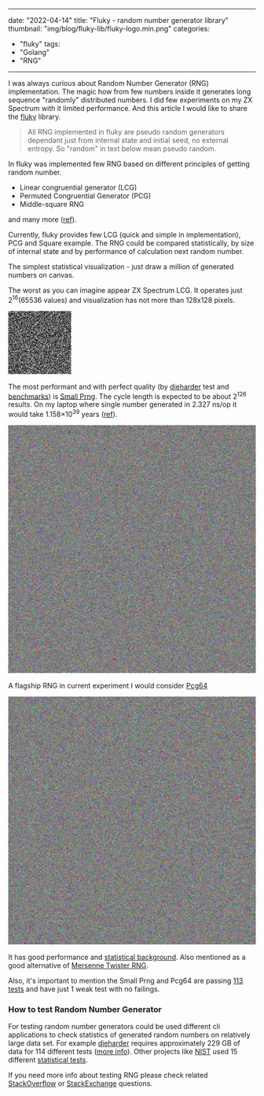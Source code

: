 
---
date: "2022-04-14"
title: "Fluky - random number generator library"
thumbnail: "img/blog/fluky-lib/fluky-logo.min.png"
categories:
- "fluky"
tags:
- "Golang"
- "RNG"
---

I was always curious about Random Number Generator (RNG) implementation. The magic how from few numbers inside it generates long sequence "randomly" distributed numbers. I did few experiments on my ZX Spectrum with it limited performance. And this article I would like to share the [fluky][1] library.
<!--more-->

> All RNG implemented in fluky are pseudo random generators dependant just from internal state and initial seed, no external entropy. So "random" in text below mean pseudo random.

In fluky was implemented few RNG based on different principles of getting random number. 

* Linear congruential generator (LCG)
* Permuted Congruential Generator (PCG)
* Middle-square RNG

and many more ([ref][2]).

Currently, fluky provides few LCG (quick and simple in implementation), PCG and Square example.
The RNG could be compared statistically, by size of internal state and by performance of calculation next random number.

The simplest statistical visualization - just draw a million of generated numbers on canvas.

The worst as you can imagine appear ZX Spectrum LCG. It operates just 2<sup>16</sup>(65536 values) and visualization has not more than 128x128 pixels.

![ZX81 RNG](https://raw.githubusercontent.com/Pencroff/fluky/main/out/zx81_out.png)

The most performant and with perfect quality (by [dieharder][3] test and [benchmarks][4]) is [Small Prng][5].
The cycle length is expected to be about 2<sup>126</sup> results. On my laptop where single number generated in 2.327 ns/op it would take 1.158×10<sup>39</sup> years ([ref][6]). 

![Small Prng](https://raw.githubusercontent.com/Pencroff/fluky/main/out/small_prng_out.png)

A flagship RNG in current experiment I would consider [Pcg64][7]

![Pcg64](https://raw.githubusercontent.com/Pencroff/fluky/main/out/pcg64_out.png)

It has good performance and [statistical background][8]. Also mentioned as a good alternative of [Mersenne Twister RNG][9].

Also, it's important to mention the Small Prng and Pcg64 are passing [113 tests][3] and have just 1 weak test with no failings.  

### How to test Random Number Generator

For testing random number generators could be used different cli applications to check statistics of generated random numbers on relatively large data set. For example [dieharder][11] requires approximately 229 GB of data for 114 different tests ([more info][16]). Other projects like [NIST][12] used 15 different [statistical tests][13].

If you need more info about testing RNG please check related [StackOverflow][14] or [StackExchange][15] questions.


[1]: //github.com/Pencroff/fluky
[2]: //en.wikipedia.org/wiki/List_of_random_number_generators
[3]: //github.com/Pencroff/fluky#dieharder-summary
[4]: //github.com/Pencroff/fluky#benchmark
[5]: //burtleburtle.net/bob/rand/smallprng.html
[6]: //www.wolframalpha.com/input?i=2%5E126%2F2.327%C3%9710%5E-9+seconds
[7]: //www.pcg-random.org/
[8]: //www.pcg-random.org/paper.html
[9]: //en.wikipedia.org/wiki/Mersenne_Twister#Alternatives
[10]: //linux.die.net/man/1/dieharder
[11]: //webhome.phy.duke.edu/~rgb/General/dieharder.php
[12]: //csrc.nist.gov/projects/Random-Bit-Generation
[13]: //github.com/GINARTeam/NIST-statistical-test
[14]: //stackoverflow.com/questions/2130621/how-to-test-a-random-generator
[15]: //stats.stackexchange.com/questions/352076/nist-randomness-test-testu01-dieharder
[16]: //crypto.stackexchange.com/questions/90076/how-to-compute-the-dataset-size-required-by-dieharder-tests
